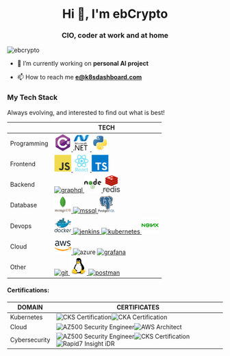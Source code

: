 <h1 align="center">Hi 👋, I'm ebCrypto</h1>
<h3 align="center">CIO, coder at work and at home</h3>

<img src="https://komarev.com/ghpvc/?username=ebcrypto&label=Profile%20views&color=0e75b6&style=flat" alt="ebcrypto" /> 

- 🔭 I’m currently working on **personal AI project**

- 📫 How to reach me **e@k8sdashboard.com**

 


### My Tech Stack
Always evolving, and interested to find out what is best!

| |TECH|
|---|---|
|Programming|<a href="https://www.w3schools.com/cs/" target="_blank" rel="noreferrer"> <img src="https://raw.githubusercontent.com/devicons/devicon/master/icons/csharp/csharp-original.svg" alt="csharp" width="40" height="40"/> </a> <a href="https://dotnet.microsoft.com/" target="_blank" rel="noreferrer"> <img src="https://raw.githubusercontent.com/devicons/devicon/master/icons/dot-net/dot-net-original-wordmark.svg" alt="dotnet" width="40" height="40"/> </a><a href="https://www.python.org" target="_blank" rel="noreferrer"> <img src="https://raw.githubusercontent.com/devicons/devicon/master/icons/python/python-original.svg" alt="python" width="40" height="40"/> </a> |
|Frontend|<a href="https://developer.mozilla.org/en-US/docs/Web/JavaScript" target="_blank" rel="noreferrer"> <img src="https://raw.githubusercontent.com/devicons/devicon/master/icons/javascript/javascript-original.svg" alt="javascript" width="40" height="40"/> </a> <a href="https://reactjs.org/" target="_blank" rel="noreferrer"> <img src="https://raw.githubusercontent.com/devicons/devicon/master/icons/react/react-original-wordmark.svg" alt="react" width="40" height="40"/> </a><a href="https://www.typescriptlang.org/" target="_blank" rel="noreferrer"> <img src="https://raw.githubusercontent.com/devicons/devicon/master/icons/typescript/typescript-original.svg" alt="typescript" width="40" height="40"/> </a>|
|Backend| <a href="https://graphql.org" target="_blank" rel="noreferrer"> <img src="https://www.vectorlogo.zone/logos/graphql/graphql-icon.svg" alt="graphql" width="40" height="40"/> </a>  <a href="https://nodejs.org" target="_blank" rel="noreferrer"> <img src="https://raw.githubusercontent.com/devicons/devicon/master/icons/nodejs/nodejs-original-wordmark.svg" alt="nodejs" width="40" height="40"/><a href="https://redis.io" target="_blank" rel="noreferrer"> <img src="https://raw.githubusercontent.com/devicons/devicon/master/icons/redis/redis-original-wordmark.svg" alt="redis" width="40" height="40"/> </a> </a>|
|Database|<a href="https://www.mongodb.com/" target="_blank" rel="noreferrer"> <img src="https://raw.githubusercontent.com/devicons/devicon/master/icons/mongodb/mongodb-original-wordmark.svg" alt="mongodb" width="40" height="40"/> </a> <a href="https://www.microsoft.com/en-us/sql-server" target="_blank" rel="noreferrer"> <img src="https://www.svgrepo.com/show/303229/microsoft-sql-server-logo.svg" alt="mssql" width="40" height="40"/> </a>  <a href="https://www.postgresql.org" target="_blank" rel="noreferrer"> <img src="https://raw.githubusercontent.com/devicons/devicon/master/icons/postgresql/postgresql-original-wordmark.svg" alt="postgresql" width="40" height="40"/> </a>  |
|Devops|<a href="https://www.docker.com/" target="_blank" rel="noreferrer"> <img src="https://raw.githubusercontent.com/devicons/devicon/master/icons/docker/docker-original-wordmark.svg" alt="docker" width="40" height="40"/> </a><a href="https://www.jenkins.io" target="_blank" rel="noreferrer"> <img src="https://www.vectorlogo.zone/logos/jenkins/jenkins-icon.svg" alt="jenkins" width="40" height="40"/> </a>  <a href="https://kubernetes.io" target="_blank" rel="noreferrer"> <img src="https://www.vectorlogo.zone/logos/kubernetes/kubernetes-icon.svg" alt="kubernetes" width="40" height="40"/> </a> <a href="https://www.nginx.com" target="_blank" rel="noreferrer"> <img src="https://raw.githubusercontent.com/devicons/devicon/master/icons/nginx/nginx-original.svg" alt="nginx" width="40" height="40"/> </a>|
|Cloud|<a href="https://aws.amazon.com" target="_blank" rel="noreferrer"> <img src="https://raw.githubusercontent.com/devicons/devicon/master/icons/amazonwebservices/amazonwebservices-original-wordmark.svg" alt="aws" width="40" height="40"/> </a> <a href="https://azure.microsoft.com/en-in/" target="_blank" rel="noreferrer"> </a> <img src="https://www.vectorlogo.zone/logos/microsoft_azure/microsoft_azure-icon.svg" alt="azure" width="40" height="40"/> </a><a href="https://grafana.com" target="_blank" rel="noreferrer"> <img src="https://www.vectorlogo.zone/logos/grafana/grafana-icon.svg" alt="grafana" width="40" height="40"/> </a>|
|Other| <a href="https://git-scm.com/" target="_blank" rel="noreferrer"> <img src="https://www.vectorlogo.zone/logos/git-scm/git-scm-icon.svg" alt="git" width="40" height="40"/> </a>  <a href="https://www.linux.org/" target="_blank" rel="noreferrer"> <img src="https://raw.githubusercontent.com/devicons/devicon/master/icons/linux/linux-original.svg" alt="linux" width="40" height="40"/> </a><a href="https://postman.com" target="_blank" rel="noreferrer"> <img src="https://www.vectorlogo.zone/logos/getpostman/getpostman-icon.svg" alt="postman" width="40" height="40"/> </a> |
  
 
#### Certifications:
|DOMAIN|CERTIFICATES|
|---|---|
|Kubernetes|<img src="https://training.linuxfoundation.org/wp-content/uploads/2020/07/kubernetes-security-specialist-logo-300x285.png" alt="CKS Certification" width="85" height="85"><img src="https://training.linuxfoundation.org/wp-content/uploads/2019/03/logo_cka_whitetext-300x293.png" alt="CKA Certification" width="85" height="85">|
|Cloud|<img src="https://images.credly.com/images/1ad16b6f-2c71-4a2e-ae74-ec69c4766039/azure-security-engineer-associate600x600.png" alt="AZ500 Security Engineer" width="85" height="85"><img src="https://images.credly.com/size/680x680/images/0e284c3f-5164-4b21-8660-0d84737941bc/image.png" alt="AWS Architect"  width="85" height="85"> |
|Cybersecurity|<img src="https://images.credly.com/images/1ad16b6f-2c71-4a2e-ae74-ec69c4766039/azure-security-engineer-associate600x600.png" alt="AZ500 Security Engineer" width="85" height="85"><img src="https://training.linuxfoundation.org/wp-content/uploads/2020/07/kubernetes-security-specialist-logo-300x285.png" alt="CKS Certification" width="85" height="85"><img src="https://images.credly.com/size/680x680/images/9940b47f-74c6-4150-ad09-cf86d089de11/InsightIDR_Specialist.png" alt="Rapid7 Insight iDR"  width="85" height="85"> |

 
